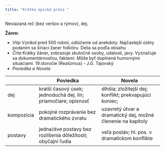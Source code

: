 ```yaml
---
title: "Krátka epická próza "
---
```


Neviazaná reč (bez veršov a rýmov), dej.

**Žánre:**
- *Vtip*
Vznikol pred 500 rokmi, odlúčenie od anekdoty.
Najčastejší ústny podaním sa šíriaci žaner folklóru.
Delia sa podľa obsahu 
- *Črta*
Krátky žáner, zobrazuje skutočné osoby, udalosti, javy.
Vyznačuje sa dokumentárnosťou, faktami. Môže byť doplnená humornými situáciami.
19.storočie (Realizmus) - J.G. Tajovský
- *Poviedka a Novela*

|            | Poviedka                                                       | Novela                                                      |
| ---------- | -------------------------------------------------------------- | ----------------------------------------------------------- |
| dej        | kratší časový úsek; jednoduchá dej. lín; priamočiare; opisnosť | dlhšia; zložitejší dej; konflikt; prekvapujúci koniec;      |
| kompozícia | pokojné rozprávanie bez dramatického zvratu                    | uzavretý útvar a dramatický dej, možné členenie na kapitoly |
| postavy    | jedna/dve postavy bez rozlíšenia dôležitosti; obyčajní ľudia   | veľa postáv; hl. pos. v dramatickom konflikte               |

